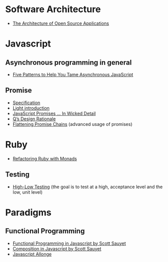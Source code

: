Software Architecture
=====================

* [The Architecture of Open Source Applications](http://aosabook.org/en/index.html)


Javascript
==========

Asynchronous programming in general
-----------------------------------

* [Five Patterns to Help You Tame Asynchronous JavaScript](http://tech.pro/blog/1402/five-patterns-to-help-you-tame-asynchronous-javascript)

Promise
-------

* [Specification](https://promisesaplus.com/)
* [Light introduction](https://www.promisejs.org/)
* [JavaScript Promises ... In Wicked Detail](http://www.mattgreer.org/articles/promises-in-wicked-detail/)
* [Q’s Design Rationale](https://github.com/kriskowal/q/blob/v1/design/README.js)
* [Flattening Promise Chains](http://solutionoptimist.com/2013/12/27/javascript-promise-chains-2/) (advanced usage of promises)

Ruby
====

* [Refactoring Ruby with Monads](http://codon.com/refactoring-ruby-with-monads)

Testing
-------

* [High-Low Testing](http://mikepackdev.com/blog_posts/39-high-low-testing) (the goal is to test at a high, acceptance level and the low, unit level)

Paradigms
=========

Functional Programming
----------------------

* [Functional Programming in Javascript by Scott Sauyet](http://scott.sauyet.com/Javascript/Talk/2014/01/FuncProgTalk/#slide-0)
* [Composition in Javascript by Scott Sauyet](http://scott.sauyet.com/Javascript/Talk/Compose/2013-05-22/#slide-0)
* [Javascript Allonge](https://leanpub.com/javascript-allonge/read)
